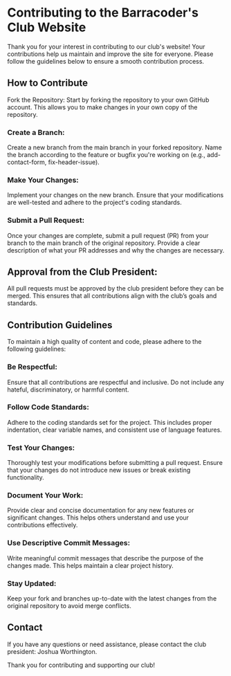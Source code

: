 # Contributing to the Barracoder's Club Website
Thank you for your interest in contributing to our club's website! Your contributions help us maintain and improve the site for everyone. Please follow the guidelines below to ensure a smooth contribution process.

## How to Contribute
Fork the Repository: Start by forking the repository to your own GitHub account. This allows you to make changes in your own copy of the repository.

### Create a Branch: 
Create a new branch from the main branch in your forked repository. Name the branch according to the feature or bugfix you're working on (e.g., add-contact-form, fix-header-issue).

### Make Your Changes: 
Implement your changes on the new branch. Ensure that your modifications are well-tested and adhere to the project's coding standards.

### Submit a Pull Request: 
Once your changes are complete, submit a pull request (PR) from your branch to the main branch of the original repository. Provide a clear description of what your PR addresses and why the changes are necessary.

## Approval from the Club President: 
All pull requests must be approved by the club president before they can be merged. This ensures that all contributions align with the club’s goals and standards.

## Contribution Guidelines
To maintain a high quality of content and code, please adhere to the following guidelines:

### Be Respectful: 
Ensure that all contributions are respectful and inclusive. Do not include any hateful, discriminatory, or harmful content.

### Follow Code Standards:
Adhere to the coding standards set for the project. This includes proper indentation, clear variable names, and consistent use of language features.

### Test Your Changes: 
Thoroughly test your modifications before submitting a pull request. Ensure that your changes do not introduce new issues or break existing functionality.

### Document Your Work: 
Provide clear and concise documentation for any new features or significant changes. This helps others understand and use your contributions effectively.

### Use Descriptive Commit Messages:
Write meaningful commit messages that describe the purpose of the changes made. This helps maintain a clear project history.

### Stay Updated: 
Keep your fork and branches up-to-date with the latest changes from the original repository to avoid merge conflicts.

## Contact
If you have any questions or need assistance, please contact the club president: Joshua Worthington.

Thank you for contributing and supporting our club!
